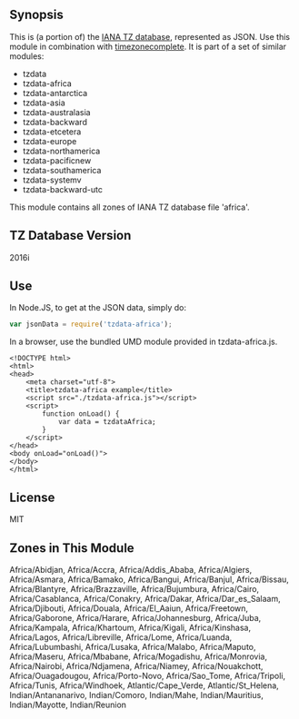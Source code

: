 
## Synopsis

This is (a portion of) the [IANA TZ database](https://www.iana.org/time-zones), represented as JSON. Use this module in combination with [timezonecomplete](https://www.npmjs.com/package/timezonecomplete).
It is part of a set of similar modules:
* tzdata
* tzdata-africa
* tzdata-antarctica
* tzdata-asia
* tzdata-australasia
* tzdata-backward
* tzdata-etcetera
* tzdata-europe
* tzdata-northamerica
* tzdata-pacificnew
* tzdata-southamerica
* tzdata-systemv
* tzdata-backward-utc

This module contains all zones of IANA TZ database file 'africa'.



## TZ Database Version

2016i

## Use

In Node.JS, to get at the JSON data, simply do:

```javascript
var jsonData = require('tzdata-africa');
```

In a browser, use the bundled UMD module provided in tzdata-africa.js.

```
<!DOCTYPE html>
<html>
<head>
    <meta charset="utf-8">
    <title>tzdata-africa example</title>
    <script src="./tzdata-africa.js"></script>
    <script>
        function onLoad() {
            var data = tzdataAfrica;
        }
    </script>
</head>
<body onLoad="onLoad()">
</body>
</html>
```

## License

MIT

## Zones in This Module

Africa/Abidjan, Africa/Accra, Africa/Addis_Ababa, Africa/Algiers, Africa/Asmara, Africa/Bamako, Africa/Bangui, Africa/Banjul, Africa/Bissau, Africa/Blantyre, Africa/Brazzaville, Africa/Bujumbura, Africa/Cairo, Africa/Casablanca, Africa/Conakry, Africa/Dakar, Africa/Dar_es_Salaam, Africa/Djibouti, Africa/Douala, Africa/El_Aaiun, Africa/Freetown, Africa/Gaborone, Africa/Harare, Africa/Johannesburg, Africa/Juba, Africa/Kampala, Africa/Khartoum, Africa/Kigali, Africa/Kinshasa, Africa/Lagos, Africa/Libreville, Africa/Lome, Africa/Luanda, Africa/Lubumbashi, Africa/Lusaka, Africa/Malabo, Africa/Maputo, Africa/Maseru, Africa/Mbabane, Africa/Mogadishu, Africa/Monrovia, Africa/Nairobi, Africa/Ndjamena, Africa/Niamey, Africa/Nouakchott, Africa/Ouagadougou, Africa/Porto-Novo, Africa/Sao_Tome, Africa/Tripoli, Africa/Tunis, Africa/Windhoek, Atlantic/Cape_Verde, Atlantic/St_Helena, Indian/Antananarivo, Indian/Comoro, Indian/Mahe, Indian/Mauritius, Indian/Mayotte, Indian/Reunion
